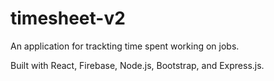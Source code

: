 # timesheet-v2

An application for trackting time spent working on jobs.

Built with React, Firebase, Node.js, Bootstrap, and Express.js.